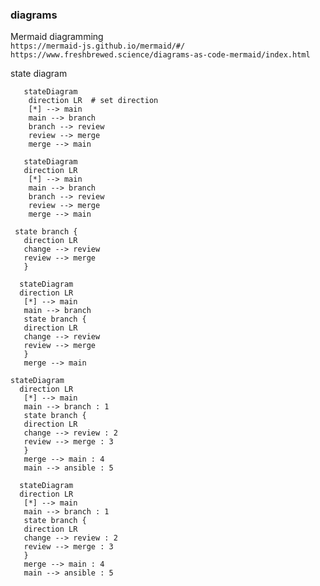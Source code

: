 ### diagrams

Mermaid diagramming  
`https://mermaid-js.github.io/mermaid/#/`  
`https://www.freshbrewed.science/diagrams-as-code-mermaid/index.html`  

state diagram  
```
   stateDiagram
    direction LR  # set direction
    [*] --> main
    main --> branch
    branch --> review 
    review --> merge 
    merge --> main
```
```mermaid
   stateDiagram
   direction LR
    [*] --> main
    main --> branch
    branch --> review
    review --> merge
    merge --> main
 ```
 
 ```
  state branch {
    direction LR
    change --> review 
    review --> merge
    }
 ```
 ```mermaid
   stateDiagram
   direction LR
    [*] --> main
    main --> branch
    state branch {
    direction LR
    change --> review 
    review --> merge
    }
    merge --> main
 ```
 
 ```
 stateDiagram
   direction LR
    [*] --> main
    main --> branch : 1
    state branch {
    direction LR
    change --> review : 2
    review --> merge : 3
    }
    merge --> main : 4
    main --> ansible : 5
 ```

 ```mermaid
   stateDiagram
   direction LR
    [*] --> main
    main --> branch : 1
    state branch {
    direction LR
    change --> review : 2
    review --> merge : 3
    }
    merge --> main : 4
    main --> ansible : 5
 ```
 

